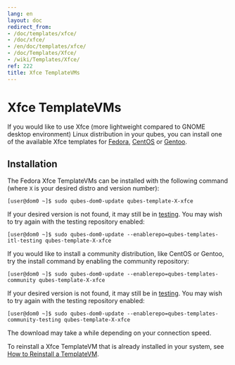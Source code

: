 ```yaml
---
lang: en
layout: doc
redirect_from:
- /doc/templates/xfce/
- /doc/xfce/
- /en/doc/templates/xfce/
- /doc/Templates/Xfce/
- /wiki/Templates/Xfce/
ref: 222
title: Xfce TemplateVMs
---
```


# Xfce TemplateVMs

If you would like to use Xfce (more lightweight compared to GNOME desktop environment) Linux distribution in your qubes,
you can install one of the available Xfce templates for [Fedora](/doc/templates/fedora/), [CentOS](/doc/templates/centos/) or [Gentoo](/doc/templates/gentoo/).

## Installation

The Fedora Xfce TemplateVMs can be installed with the following command (where `X` is your desired distro and version number):

```
[user@dom0 ~]$ sudo qubes-dom0-update qubes-template-X-xfce
```

If your desired version is not found, it may still be in [testing](/doc/testing/).
You may wish to try again with the testing repository enabled:

```
[user@dom0 ~]$ sudo qubes-dom0-update --enablerepo=qubes-templates-itl-testing qubes-template-X-xfce
```

If you would like to install a community distribution, like CentOS or Gentoo, try the install command by enabling the community repository:

```
[user@dom0 ~]$ sudo qubes-dom0-update --enablerepo=qubes-templates-community qubes-template-X-xfce
```

If your desired version is not found, it may still be in [testing](/doc/testing/).
You may wish to try again with the testing repository enabled:

```
[user@dom0 ~]$ sudo qubes-dom0-update --enablerepo=qubes-templates-community-testing qubes-template-X-xfce
```

The download may take a while depending on your connection speed.

To reinstall a Xfce TemplateVM that is already installed in your system, see [How to Reinstall a TemplateVM](/doc/reinstall-template/).

